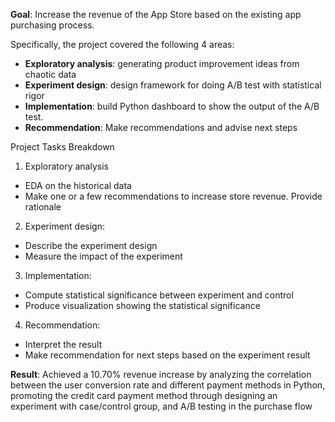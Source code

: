 **Goal**: Increase the revenue of the App Store based on the existing app purchasing process.

Specifically, the project covered the following 4 areas:
- **Exploratory analysis**: generating product improvement ideas from chaotic data
- **Experiment design**: design framework for doing A/B test with statistical rigor
- **Implementation**: build Python dashboard to show the output of the A/B test.
- **Recommendation**: Make recommendations and advise next steps

Project Tasks Breakdown

1. Exploratory analysis
- EDA on the historical data
- Make one or a few recommendations to increase store revenue. Provide rationale

2. Experiment design:
- Describe the experiment design
- Measure the impact of the experiment

3. Implementation:
- Compute statistical significance between experiment and control
- Produce visualization showing the statistical significance

4. Recommendation:
- Interpret the result
- Make recommendation for next steps based on the experiment result

**Result**: Achieved a 10.70% revenue increase by analyzing the correlation between the user conversion rate and different payment methods in Python, promoting the credit card payment method through designing an experiment with case/control group, and A/B testing in the purchase flow
